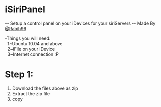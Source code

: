 iSiriPanel
==========

-- Setup a control panel on your iDevices for your siriServers -- Made By <a href="www.twitter.com/rabih96">@Rabih96</a>

-Things you will need:<br> 
&nbsp;&nbsp;1~Ubuntu 10.04 and above<br>
&nbsp;&nbsp;2~iFile on your iDevice<br>
&nbsp;&nbsp;3~Internet connection :P<br>

<h1>Step 1:</h1>
<ol>
  <li>Download the files above as zip</li>
	<li>Extract the zip file</li>
	<li>copy</li>
</ol>
